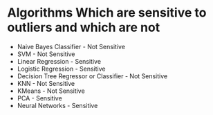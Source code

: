 # Algorithms Which are sensitive to outliers and which are not
<ul>
<li> Naive Bayes Classifier - Not Sensitive</li>
<li> SVM - Not Sensitive</li>
<li> Linear Regression -  Sensitive</li>
<li> Logistic Regression -  Sensitive</li>
<li> Decision Tree Regressor or Classifier - Not Sensitive</li>
<li> KNN - Not Sensitive</li>
<li> KMeans - Not Sensitive</li>
<li> PCA -  Sensitive</li>
<li> Neural Networks -  Sensitive</li>

</ul>
